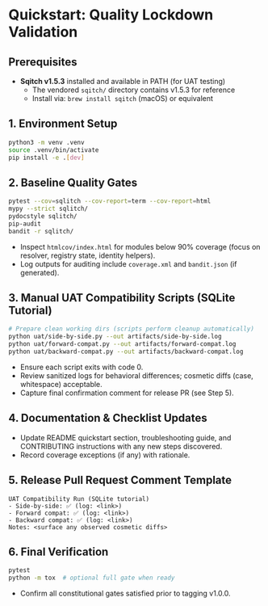 # Quickstart: Quality Lockdown Validation

## Prerequisites
- **Sqitch v1.5.3** installed and available in PATH (for UAT testing)
  - The vendored `sqitch/` directory contains v1.5.3 for reference
  - Install via: `brew install sqitch` (macOS) or equivalent

## 1. Environment Setup
```bash
python3 -m venv .venv
source .venv/bin/activate
pip install -e .[dev]
```

## 2. Baseline Quality Gates
```bash
pytest --cov=sqlitch --cov-report=term --cov-report=html
mypy --strict sqlitch/
pydocstyle sqlitch/
pip-audit
bandit -r sqlitch/
```
- Inspect `htmlcov/index.html` for modules below 90% coverage (focus on resolver, registry state, identity helpers).
- Log outputs for auditing include `coverage.xml` and `bandit.json` (if generated).

## 3. Manual UAT Compatibility Scripts (SQLite Tutorial)
```bash
# Prepare clean working dirs (scripts perform cleanup automatically)
python uat/side-by-side.py --out artifacts/side-by-side.log
python uat/forward-compat.py --out artifacts/forward-compat.log
python uat/backward-compat.py --out artifacts/backward-compat.log
```
- Ensure each script exits with code 0.
- Review sanitized logs for behavioral differences; cosmetic diffs (case, whitespace) acceptable.
- Capture final confirmation comment for release PR (see Step 5).

## 4. Documentation & Checklist Updates
- Update README quickstart section, troubleshooting guide, and CONTRIBUTING instructions with any new steps discovered.
- Record coverage exceptions (if any) with rationale.

## 5. Release Pull Request Comment Template
```
UAT Compatibility Run (SQLite tutorial)
- Side-by-side: ✅ (log: <link>)
- Forward compat: ✅ (log: <link>)
- Backward compat: ✅ (log: <link>)
Notes: <surface any observed cosmetic diffs>
```

## 6. Final Verification
```bash
pytest
python -m tox  # optional full gate when ready
```
- Confirm all constitutional gates satisfied prior to tagging v1.0.0.
